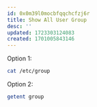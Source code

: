 ```yaml
---
id: 0x0m39l0mocbfqqchcfzj6r
title: Show All User Group
desc: ''
updated: 1723303124083
created: 1701005843146
---
```

Option 1:
```bash
cat /etc/group
```

Option 2:
```bash
getent group
```